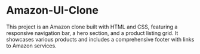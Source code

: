 # Amazon-UI-Clone
This project is an Amazon clone built with HTML and CSS, featuring a responsive navigation bar, a hero section, and a product listing grid. It showcases various products and includes a comprehensive footer with links to Amazon services.
